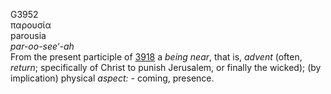 <body>
  <p>G3952<br>  παρουσία  <br> parousia  <br><i>par-oo-see‘-ah </i><br>From the present participle of <a href="g3918.htm">3918</a>  a <i>being</i> <i>near</i>, that is, <i>advent</i> (often, <i>return</i>; specifically of Christ to punish Jerusalem, or finally the wicked); (by implication) physical <i>aspect:</i> - coming, presence.<br></p>
 </body>
